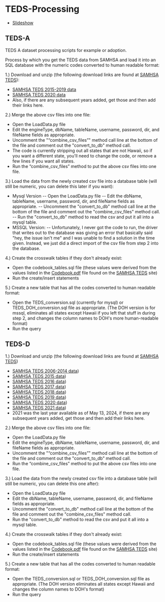 # TEDS-Processing
- [Slideshow](https://docs.google.com/presentation/d/1IWLX31O8CVbDrOrpdBuJ3rtF05hRG0UdjMG_t6q7R-E/edit#slide=id.g1f99270e555_0_0)

## TEDS-A
TEDS A dataset processing scripts for example or adoption.

Process by which you get the TEDS data from SAMHSA and load it into an SQL database 
with the numeric codes converted to human readable format:

1.) Download and unzip (the following download links are found at [SAMHSA TEDS](https://www.datafiles.samhsa.gov/dataset/treatment-episode-data-set-admissions-2020-teds-2020-ds0001)):
- [SAMHSA TEDS 2015-2019 data](https://www.datafiles.samhsa.gov/sites/default/files/field-uploads-protected/studies/TEDS-A-2015-2019/TEDS-A-2015-2019-datasets/TEDS-A-2015-2019-DS0001/TEDS-A-2015-2019-DS0001-bundles-with-study-info/TEDS-A-2015-2019-DS0001-bndl-data-csv.zip)
- [SAMHSA TEDS 2020 data](https://www.datafiles.samhsa.gov/sites/default/files/field-uploads-protected/studies/TEDS-A-2020/TEDS-A-2020-datasets/TEDS-A-2020-DS0001/TEDS-A-2020-DS0001-bundles-with-study-info/TEDS-A-2020-DS0001-bndl-data-csv_v1.zip)
- Also, if there are any subsequent years added, get those and then add their links here.

2.) Merge the above csv files into one file:
 - Open the LoadData.py file
 - Edit the engineType, dbName, tableName, username, password, dir, and fileName fields as appropriate.
 - Uncomment the "“combine_csv_files”" method call line at the bottom of the file and comment out the "convert_to_db" method call.
 - The code is currently stripping out all states that are not Hawaii, so if you want a different state, you'll need to change the code, or remove a few lines if you want all states.
 - Run the “combine_csv_files” method to put the above csv files into one file.  

3.) Load the data from the newly created csv file into a database table (will still be numeric, you can delete this later if you want):
 - Mysql Version
 -- Open the LoadData.py file
 -- Edit the dbName, tableName, username, password, dir, and fileName fields as appropriate.
 -- Uncomment the "convert_to_db" method call line at the bottom of the file and comment out the "combine_csv_files" method call.
 -- Run the "convert_to_db" method to read the csv and put it all into a mysql table.
 - MSSQL Version:
 -- Unfortunately, I never got the code to run, the driver that writes out to the database was giving an error that basically said "hey, the issue isn't me" and I was unable to find a solution in the time given.  Instead, we just did a direct import of the csv file from step 2 into the database.

4.) Create the crosswalk tables if they don't already exist:
 - Open the codebook_tables.sql file (these values were derived from the values listed in the [Codebook.pdf](https://www.datafiles.samhsa.gov/sites/default/files/field-uploads-protected/studies/TEDS-A-2020/TEDS-A-2020-datasets/TEDS-A-2020-DS0001/TEDS-A-2020-DS0001-info/TEDS-A-2020-DS0001-info-codebook.pdf) file found on the [SAMHSA TEDS](https://www.datafiles.samhsa.gov/dataset/treatment-episode-data-set-admissions-2020-teds-2020-ds0001) site)
 - Run the create/insert statements

5.) Create a new table that has all the codes converted to human readable format:
 - Open the TEDS_conversion.sql (currently for mysql) or TEDS_DOH_conversion.sql file as appropriate.  (The DOH version is for mssql, eliminates all states except Hawaii if you left that stuff in during step 2, and changes the column names to DOH's more human-readable format)
 - Run the query

## TEDS-D
1.) Download and unzip (the following download links are found at [SAMHSA TEDS](https://www.datafiles.samhsa.gov/dataset/teds-d-2021-ds0001-teds-d-2021-ds0001))
- [SAMHSA TEDS 2006-2014 data](https://www.datafiles.samhsa.gov/dataset/treatment-episode-data-set-discharges-2006-2014-teds-d-2006-2014-ds0001))
- [SAMHSA TEDS 2015 data](https://www.datafiles.samhsa.gov/dataset/teds-d-2015-ds0001-teds-d-2015-ds0001))
- [SAMHSA TEDS 2016 data](https://www.datafiles.samhsa.gov/dataset/teds-d-2016-ds0001-teds-d-2016-ds0001))
- [SAMHSA TEDS 2017 data](https://www.datafiles.samhsa.gov/dataset/teds-d-2017-ds0001-teds-d-2017-ds0001))
- [SAMHSA TEDS 2018 data](https://www.datafiles.samhsa.gov/dataset/teds-d-2018-ds0001-teds-d-2018-ds0001))
- [SAMHSA TEDS 2019 data](https://www.datafiles.samhsa.gov/dataset/teds-d-2019-ds0001-teds-d-2019-ds0001))
- [SAMHSA TEDS 2020 data](https://www.datafiles.samhsa.gov/dataset/teds-d-2020-ds0001-teds-d-2020-ds0001))
- [SAMHSA TEDS 2021 data](https://www.datafiles.samhsa.gov/dataset/teds-d-2021-ds0001-teds-d-2021-ds0001))
- 2021 was the last year available as of May 13, 2024, if there are any subsequent years added, get those and then add their links here.

2.) Merge the above csv files into one file:
 - Open the LoadData.py file
 - Edit the engineType, dbName, tableName, username, password, dir, and fileName fields as appropriate.
 - Uncomment the "“combine_csv_files”" method call line at the bottom of the file and comment out the "convert_to_db" method call.
 - Run the “combine_csv_files” method to put the above csv files into one file.

3.) Load the data from the newly created csv file into a database table (will still be numeric, you can delete this one after):
 - Open the LoadData.py file
 - Edit the dbName, tableName, username, password, dir, and fileName fields as appropriate.
 - Uncomment the "convert_to_db" method call line at the bottom of the file and comment out the "combine_csv_files" method call.
 - Run the "convert_to_db" method to read the csv and put it all into a mysql table.

4.) Create the crosswalk tables if they don't already exist:
 - Open the codebook_tables.sql file (these values were derived from the values listed in the [Codebook.pdf](https://www.datafiles.samhsa.gov/sites/default/files/field-uploads-protected/studies/TEDS-D-2006-2014/TEDS-D-2006-2014-datasets/TEDS-D-2006-2014-DS0001/TEDS-D-2006-2014-DS0001-info/TEDS-D-2006-2014-DS0001-info-codebook.pdf) file found on the [SAMHSA TEDS](https://www.datafiles.samhsa.gov/dataset/teds-d-2021-ds0001-teds-d-2021-ds0001) site)
 - Run the create/insert statements

5.) Create a new table that has all the codes converted to human readable format:
 - Open the TEDS_conversion.sql or TEDS_DOH_conversion.sql file as appropriate.  (The DOH version eliminates all states except Hawaii and changes the column names to DOH's format)
 - Run the query